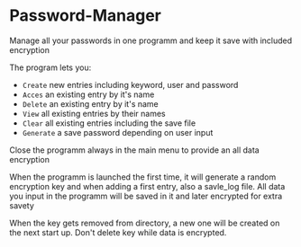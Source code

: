 # Password-Manager
Manage all your passwords in one programm and keep it save with included encryption

The program lets you:
  * `Create` new entries including keyword, user  and password
  * `Acces` an existing entry by it's name
  * `Delete` an existing entry by it's name
  * `View` all existing entries by their names
  * `Clear` all existing entries including the save file
  * `Generate` a save password depending on user input
  
Close the programm always in the main menu to provide an all data encryption
 
When the programm is launched the first time, it will generate a random encryption key and when adding a first entry, also a savle_log file. All data you input in the programm will be saved in it and later encrypted for extra savety

When the key gets removed from directory, a new one will be created on the next start up. Don't delete key while data is encrypted.
